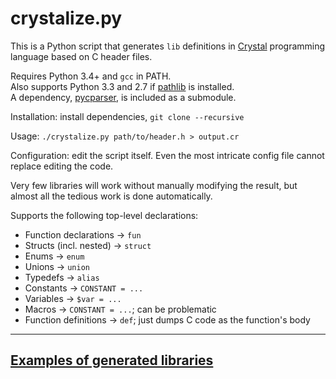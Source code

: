 crystalize.py
=============

This is a Python script that generates `lib` definitions in [Crystal](http://crystal-lang.org/) programming language based on C header files.

Requires Python 3.4+ and `gcc` in PATH.  
Also supports Python 3.3 and 2.7 if [pathlib](https://pypi.python.org/pypi/pathlib/) is installed.  
A dependency, [pycparser](https://pypi.python.org/pypi/pycparser/2.13), is included as a submodule.

Installation: install dependencies, `git clone --recursive`

Usage: `./crystalize.py path/to/header.h > output.cr`

Configuration: edit the script itself. Even the most intricate config file cannot replace editing the code.


Very few libraries will work without manually modifying the result, but almost all the tedious work is done automatically.

Supports the following top-level declarations:

- Function declarations &rarr; `fun`
- Structs (incl. nested) &rarr; `struct`
- Enums &rarr; `enum`
- Unions &rarr; `union`
- Typedefs &rarr; `alias`
- Constants &rarr; `CONSTANT = ...`
- Variables &rarr; `$var = ...`
- Macros &rarr; `CONSTANT = ...`; can be problematic
- Function definitions &rarr; `def`; just dumps C code as the function's body

---

## [Examples of generated libraries](https://gist.github.com/e4e005e68ca88ea3240f)
